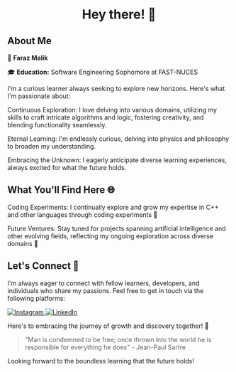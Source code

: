 <h1 align="center">Hey there! 👋</h1>

## About Me

👤 **Faraz Malik**

🎓 **Education:** Software Engineering Sophomore at FAST-NUCES

I'm a curious learner always seeking to explore new horizons. Here's what I'm passionate about:

Continuous Exploration: I love delving into various domains, utilizing my skills to craft intricate algorithms and logic, fostering creativity, and blending functionality seamlessly.

Eternal Learning: I'm endlessly curious, delving into physics and philosophy to broaden my understanding.

Embracing the Unknown: I eagerly anticipate diverse learning experiences, always excited for what the future holds.

## What You'll Find Here 🌐

Coding Experiments: I continually explore and grow my expertise in C++ and other languages through coding experiments 🧠

Future Ventures: Stay tuned for projects spanning artificial intelligence and other evolving fields, reflecting my ongoing exploration across diverse domains 🤖

## Let's Connect 🤝

I'm always eager to connect with fellow learners, developers, and individuals who share my passions. Feel free to get in touch via the following platforms:
<p>
  <a href="https://www.instagram.com/farax_malik/">
    <img alt="Instagram" src="https://img.shields.io/badge/Instagram-%40farax__malik-orange">
  </a>
  <a href="https://www.linkedin.com/in/faraz-malik-80b463248">
    <img alt="LinkedIn" src="https://img.shields.io/badge/LinkedIn-Faraz%20Malik-blue">
  </a>
</p>

Here's to embracing the journey of growth and discovery together! 🚀

> "Man is condemned to be free; once thrown into the world he is responsible for everything he does" - Jean-Paul Sartre

Looking forward to the boundless learning that the future holds!

